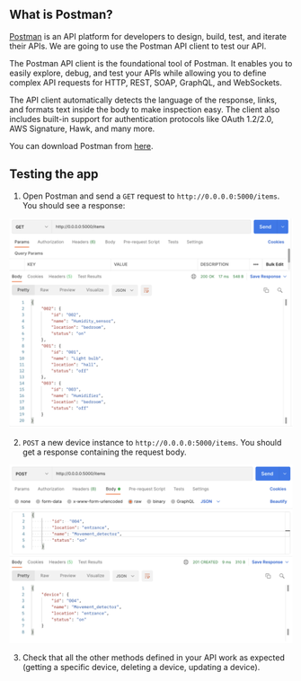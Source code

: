 ## What is Postman?
[Postman](https://www.postman.com/) is an API platform for developers to design, build, test, and iterate their APIs. We are going to use the Postman API client to test our API.

The Postman API client is the foundational tool of Postman. It enables you to easily explore, debug, and test your APIs while allowing you to define complex API requests for HTTP, REST, SOAP, GraphQL, and WebSockets.

The API client automatically detects the language of the response, links, and formats text inside the body to make inspection easy. The client also includes built-in support for authentication protocols like OAuth 1.2/2.0, AWS Signature, Hawk, and many more.

You can download Postman from [here](https://www.postman.com/downloads/).

## Testing the app

1. Open Postman and send a `GET` request to `http://0.0.0.0:5000/items`. You should see a response:

![](Postman1.png)

2. `POST` a new device instance to `http://0.0.0.0:5000/items`. You should get a response containing the request body.

![](Postman2.png)

3. Check that all the other methods defined in your API work as expected (getting a specific device, deleting a device, updating a device).

